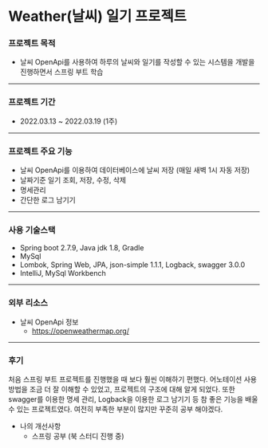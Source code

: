 # Weather(날씨) 일기 프로젝트

### 프로젝트 목적
* 날씨 OpenApi를 사용하여 하루의 날씨와 일기를 작성할 수 있는 시스템을 개발을 진행하면서 스프링 부트 학습
---
### 프로젝트 기간
* 2022.03.13 ~ 2022.03.19 (1주)
---
### 프로젝트 주요 기능 
* 날씨 OpenApi를 이용하여 데이터베이스에 날씨 저장 (매일 새벽 1시 자동 저장)
* 날짜기준 일기 조회, 저장, 수정, 삭제
* 명세관리
* 간단한 로그 남기기

---
### 사용 기술스택
- Spring boot 2.7.9, Java jdk 1.8, Gradle
- MySql
- Lombok, Spring Web, JPA, json-simple 1.1.1, Logback, swagger 3.0.0
- IntelliJ, MySql Workbench
---
### 외부 리소스
* 날씨 OpenApi 정보
    * https://openweathermap.org/
---
### 후기
처음 스프링 부트 프로젝트를 진행했을 때 보다 훨씬 이해하기 편했다.
어노테이션 사용 방법을 조금 더 잘 이해할 수 있었고, 프로젝트의 구조에 대해 알게 되었다.
또한 swagger를 이용한 명세 관리, Logback을 이용한 로그 남기기 등 참 좋은 기능을 배울 수 있는 프로젝트였다.
여전히 부족한 부분이 많지만 꾸준히 공부 해야겠다.

- 나의 개선사항
    - 스프링 공부 (북 스터디 진행 중)
